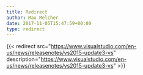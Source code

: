 ```yaml
---
title: Redirect
author: Max Melcher
date: 2017-11-05T15:47:59+00:00
type: redirect
---
```

{{< redirect src="https://www.visualstudio.com/en-us/news/releasenotes/vs2015-update3-vs" description="https://www.visualstudio.com/en-us/news/releasenotes/vs2015-update3-vs" >}}
